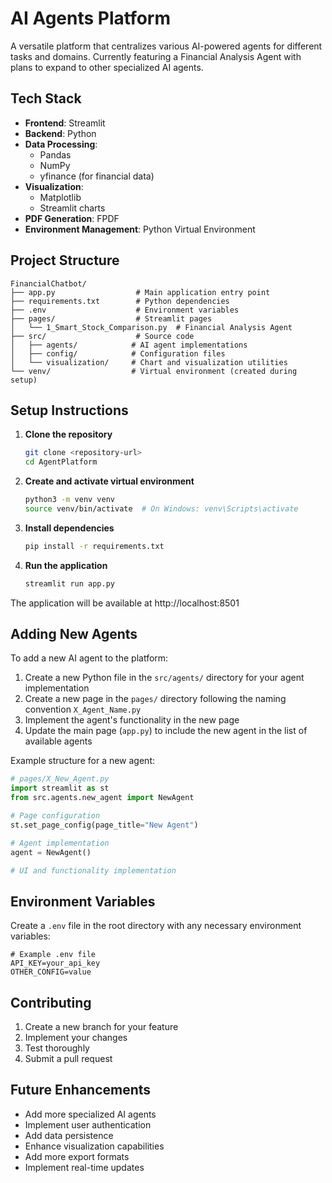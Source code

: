 # AI Agents Platform

A versatile platform that centralizes various AI-powered agents for different tasks and domains. Currently featuring a Financial Analysis Agent with plans to expand to other specialized AI agents.

## Tech Stack

- **Frontend**: Streamlit
- **Backend**: Python
- **Data Processing**: 
  - Pandas
  - NumPy
  - yfinance (for financial data)
- **Visualization**:
  - Matplotlib
  - Streamlit charts
- **PDF Generation**: FPDF
- **Environment Management**: Python Virtual Environment

## Project Structure

```
FinancialChatbot/
├── app.py                  # Main application entry point
├── requirements.txt        # Python dependencies
├── .env                    # Environment variables
├── pages/                  # Streamlit pages
│   └── 1_Smart_Stock_Comparison.py  # Financial Analysis Agent
├── src/                    # Source code
│   ├── agents/            # AI agent implementations
│   ├── config/            # Configuration files
│   └── visualization/     # Chart and visualization utilities
└── venv/                  # Virtual environment (created during setup)
```

## Setup Instructions

1. **Clone the repository**
   ```bash
   git clone <repository-url>
   cd AgentPlatform
   ```

2. **Create and activate virtual environment**
   ```bash
   python3 -m venv venv
   source venv/bin/activate  # On Windows: venv\Scripts\activate
   ```

3. **Install dependencies**
   ```bash
   pip install -r requirements.txt
   ```

4. **Run the application**
   ```bash
   streamlit run app.py
   ```

The application will be available at http://localhost:8501

## Adding New Agents

To add a new AI agent to the platform:

1. Create a new Python file in the `src/agents/` directory for your agent implementation
2. Create a new page in the `pages/` directory following the naming convention `X_Agent_Name.py`
3. Implement the agent's functionality in the new page
4. Update the main page (`app.py`) to include the new agent in the list of available agents

Example structure for a new agent:
```python
# pages/X_New_Agent.py
import streamlit as st
from src.agents.new_agent import NewAgent

# Page configuration
st.set_page_config(page_title="New Agent")

# Agent implementation
agent = NewAgent()

# UI and functionality implementation
```

## Environment Variables

Create a `.env` file in the root directory with any necessary environment variables:

```
# Example .env file
API_KEY=your_api_key
OTHER_CONFIG=value
```

## Contributing

1. Create a new branch for your feature
2. Implement your changes
3. Test thoroughly
4. Submit a pull request

## Future Enhancements

- Add more specialized AI agents
- Implement user authentication
- Add data persistence
- Enhance visualization capabilities
- Add more export formats
- Implement real-time updates
